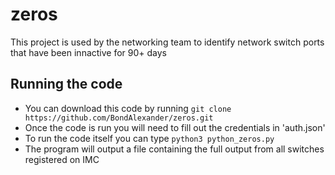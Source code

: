 # zeros
This project is used by the networking team to identify network switch ports that have been innactive for 90+ days

## Running the code
* You can download this code by running `git clone https://github.com/BondAlexander/zeros.git`
* Once the code is run you will need to fill out the credentials in 'auth.json'
* To run the code itself you can type `python3 python_zeros.py`
* The program will output a file containing the full output from all switches registered on IMC
